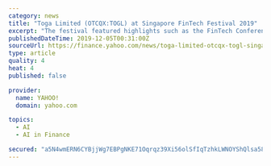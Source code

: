 ```yaml
---
category: news
title: "Toga Limited (OTCQX:TOGL) at Singapore FinTech Festival 2019"
excerpt: "The festival featured highlights such as the FinTech Conference with a new AI in Finance Summit and Global Investors’ Summit. There were also traditional features such as the FinTech Awards, Global FinTech Hackcelerator, Innovation Lab Crawl and Industry Networking and Workshops. The Festival is organised by the Monetary Authority of ..."
publishedDateTime: 2019-12-05T00:31:00Z
sourceUrl: https://finance.yahoo.com/news/toga-limited-otcqx-togl-singapore-193235191.html
type: article
quality: 4
heat: 4
published: false

provider:
  name: YAHOO!
  domain: yahoo.com

topics:
  - AI
  - AI in Finance

secured: "a5N4wmERN6CYBjjWg7EBPgNKE71Oqrqz39Xi56olSfIqTzhkLWNOYShQlsa58xhwYXOspESIxOWueKwUtvEoSGEcM5RUmB26ZZ/s2HYaKaEgrsef+gHZ7to3LsoJ+wKXmM45sJ9fUdSZggMEcRwOJwB51RjUPdkTZAXG2BnIPdc+MB1lgtrF5wG4nyBZlSaA7OUc+l4dJMA+Xego68ujyRt/vh33gmWc7VpA2ZfbRQCDcb26LwQiGPUzPlHMTa+15Oq6v175AQ/UOhlkZGnwIg==;iQDMJEd6V4J2ILj6K3jPKw=="
---
```


